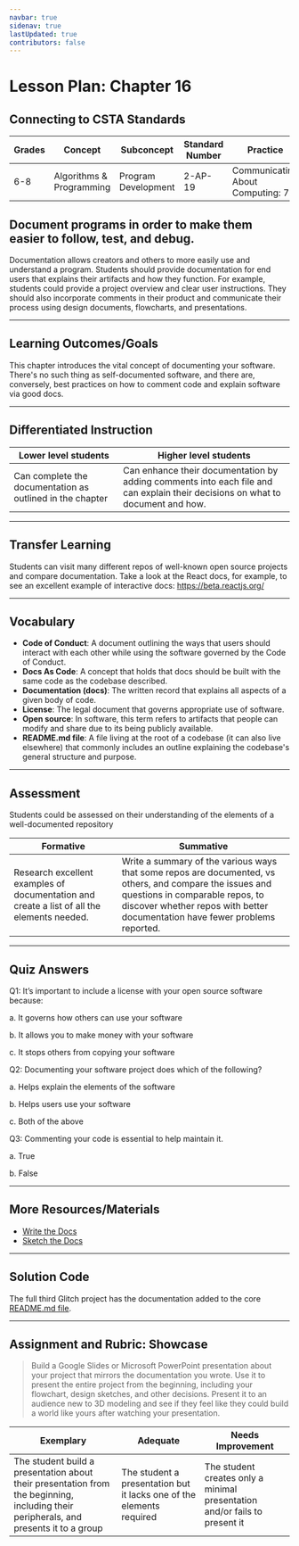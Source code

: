 ```yaml
---
navbar: true
sidenav: true
lastUpdated: true
contributors: false
---
```


<div class="home">
<h1 class="page-inner-title">Lesson Plan: Chapter 16</h1>

## Connecting to CSTA Standards

Grades | Concept | Subconcept | Standard Number | Practice
---|---|---|---|---
6-8 | Algorithms & Programming | Program Development | 2-AP-19 | Communicating About Computing: 7.2 |

## Document programs in order to make them easier to follow, test, and debug.

Documentation allows creators and others to more easily use and understand a program. Students should provide documentation for end users that explains their artifacts and how they function. For example, students could provide a project overview and clear user instructions. They should also incorporate comments in their product and communicate their process using design documents, flowcharts, and presentations.

---

## Learning Outcomes/Goals

This chapter introduces the vital concept of documenting your software. There's no such thing as self-documented software, and there are, conversely, best practices on how to comment code and explain software via good docs. 

---

## Differentiated Instruction

Lower level students | Higher level students
---|---
Can complete the documentation as outlined in the chapter | Can enhance their documentation by adding comments into each file and can explain their decisions on what to document and how.

---

## Transfer Learning

Students can visit many different repos of well-known open source projects and compare documentation. Take a look at the React docs, for example, to see an excellent example of interactive docs: https://beta.reactjs.org/

---

## Vocabulary

- **Code of Conduct**: A document outlining the ways that users should interact with each other while using the software governed by the Code of Conduct.
- **Docs As Code**: A concept that holds that docs should be built with the same code as the codebase described.
- **Documentation (docs)**: The written record that explains all aspects of a given body of code.
- **License**: The legal document that governs appropriate use of software.
- **Open source**: In software, this term refers to artifacts that people can modify and share due to its being publicly available.
- **README.md file**: A file living at the root of a codebase (it can also live elsewhere) that commonly includes an outline explaining the codebase's general structure and purpose.

---

## Assessment

Students could be assessed on their understanding of the elements of a well-documented repository

Formative | Summative
---|---
Research excellent examples of documentation and create a list of all the elements needed. | Write a summary of the various ways that some repos are documented, vs others, and compare the issues and questions in comparable repos, to discover whether repos with better documentation have fewer problems reported.

---

## Quiz Answers

Q1: It’s important to include a license with your open source software because: 

a.	<span class="highlight">It governs how others can use your software</span> 

b.	It allows you to make money with your software 

c.	It stops others from copying your software 

Q2: Documenting your software project does which of the following? 

a.	Helps explain the elements of the software 

b.	Helps users use your software 

c.	<span class="highlight">Both of the above</span>

Q3: Commenting your code is essential to help maintain it. 

a.	<span class="highlight">True</span> 

b.	False 

---

## More Resources/Materials

- [Write the Docs](https://www.writethedocs.org/)
- [Sketch the Docs](https://sketchthedocs.dev/)

---

## Solution Code

The full third Glitch project has the documentation added to the core [README.md file](https://glitch.com/edit/#!/cs4kids-aframe-3?path=README.md%3A1%3A0).

---

## Assignment and Rubric: Showcase

> Build a Google Slides or Microsoft PowerPoint presentation about your project that mirrors the documentation you wrote. Use it to present the entire project from the beginning, including your flowchart, design sketches, and other decisions. Present it to an audience new to 3D modeling and see if they feel like they could build a world like yours after watching your presentation. 

Exemplary | Adequate | Needs Improvement 
---|---|---
The student build a presentation about their presentation from the beginning, including their peripherals, and presents it to a group | The student a presentation but it lacks one of the elements required | The student creates only a minimal presentation and/or fails to present it
</div>